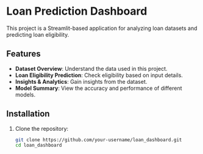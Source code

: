 # Loan Prediction Dashboard

This project is a Streamlit-based application for analyzing loan datasets and predicting loan eligibility.

## Features
- **Dataset Overview**: Understand the data used in this project.
- **Loan Eligibility Prediction**: Check eligibility based on input details.
- **Insights & Analytics**: Gain insights from the dataset.
- **Model Summary**: View the accuracy and performance of different models.

## Installation
1. Clone the repository:
   ```bash
   git clone https://github.com/your-username/loan_dashboard.git
   cd loan_dashboard
